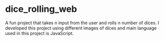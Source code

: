 # dice_rolling_web
A fun project that takes n input from the user and rolls n number of dices. I developed this project using different images of dices and main language used in this project is JavaScript. 
